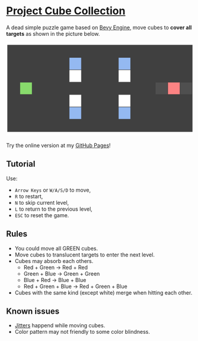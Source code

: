 # [Project Cube Collection](https://wiryls.github.io/cube-collection/)

A dead simple puzzle game based on [Bevy Engine](https://github.com/bevyengine/bevy), move cubes to **cover all targets** as shown in the picture below.

![level-preview](./docs/images/level-preview.gif)

Try the online version at my [GitHub Pages](https://wiryls.github.io/cube-collection/)!

## Tutorial

Use:

- `Arrow Keys` or `W/A/S/D` to move,
- `R` to restart,
- `N` to skip current level,
- `L` to return to the previous level,
- `ESC` to reset the game.

## Rules

- You could move all GREEN cubes.
- Move cubes to translucent targets to enter the next level.
- Cubes may absorb each others.
  - Red + Green -> Red + Red
  - Green + Blue -> Green + Green
  - Blue + Red -> Blue + Blue
  - Red + Green + Blue -> Red + Green + Blue
- Cubes with the same kind (except white) merge when hitting each other.

## Known issues

- [Jitters](https://github.com/bevyengine/bevy/issues/4669) happend while moving cubes.
- Color pattern may not friendly to some color blindness.
